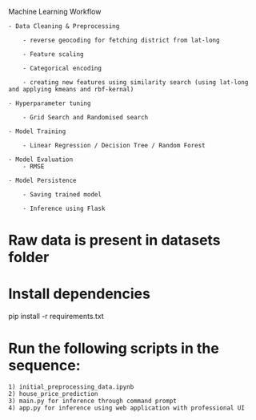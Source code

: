 Machine Learning Workflow

    - Data Cleaning & Preprocessing

        - reverse geocoding for fetching district from lat-long

        - Feature scaling

        - Categorical encoding 

        - creating new features using similarity search (using lat-long and applying kmeans and rbf-kernal)

    - Hyperparameter tuning

        - Grid Search and Randomised search

    - Model Training

        - Linear Regression / Decision Tree / Random Forest

    - Model Evaluation
        - RMSE

    - Model Persistence

        - Saving trained model 

        - Inference using Flask


# Raw data is present in datasets folder

# Install dependencies
pip install -r requirements.txt

# Run the following scripts in the sequence:
    1) initial_preprocessing_data.ipynb
    2) house_price_prediction
    3) main.py for inference through command prompt
    4) app.py for inference using web application with professional UI 


